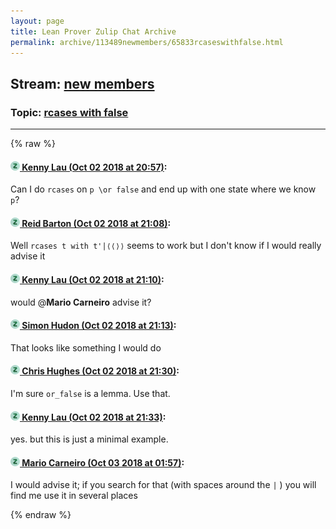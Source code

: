 ```yaml
---
layout: page
title: Lean Prover Zulip Chat Archive 
permalink: archive/113489newmembers/65833rcaseswithfalse.html
---
```


## Stream: [new members](index.html)
### Topic: [rcases with false](65833rcaseswithfalse.html)

---


{% raw %}
#### [![Click to go to Zulip](../../assets/img/zulip2.png) Kenny Lau (Oct 02 2018 at 20:57)](https://leanprover.zulipchat.com/#narrow/stream/113489-new%20members/topic/rcases%20with%20false/near/135056202):
Can I do `rcases` on `p \or false` and end up with one state where we know `p`?

#### [![Click to go to Zulip](../../assets/img/zulip2.png) Reid Barton (Oct 02 2018 at 21:08)](https://leanprover.zulipchat.com/#narrow/stream/113489-new%20members/topic/rcases%20with%20false/near/135056934):
Well `rcases t with t'|⟨⟨⟩⟩` seems to work but I don't know if I would really advise it

#### [![Click to go to Zulip](../../assets/img/zulip2.png) Kenny Lau (Oct 02 2018 at 21:10)](https://leanprover.zulipchat.com/#narrow/stream/113489-new%20members/topic/rcases%20with%20false/near/135057063):
would @**Mario Carneiro** advise it?

#### [![Click to go to Zulip](../../assets/img/zulip2.png) Simon Hudon (Oct 02 2018 at 21:13)](https://leanprover.zulipchat.com/#narrow/stream/113489-new%20members/topic/rcases%20with%20false/near/135057253):
That looks like something I would do

#### [![Click to go to Zulip](../../assets/img/zulip2.png) Chris Hughes (Oct 02 2018 at 21:30)](https://leanprover.zulipchat.com/#narrow/stream/113489-new%20members/topic/rcases%20with%20false/near/135058277):
I'm sure `or_false` is a lemma. Use that.

#### [![Click to go to Zulip](../../assets/img/zulip2.png) Kenny Lau (Oct 02 2018 at 21:33)](https://leanprover.zulipchat.com/#narrow/stream/113489-new%20members/topic/rcases%20with%20false/near/135058486):
yes. but this is just a minimal example.

#### [![Click to go to Zulip](../../assets/img/zulip2.png) Mario Carneiro (Oct 03 2018 at 01:57)](https://leanprover.zulipchat.com/#narrow/stream/113489-new%20members/topic/rcases%20with%20false/near/135071726):
I would advise it; if you search for that (with spaces around the `|` ) you will find me use it in several places


{% endraw %}
